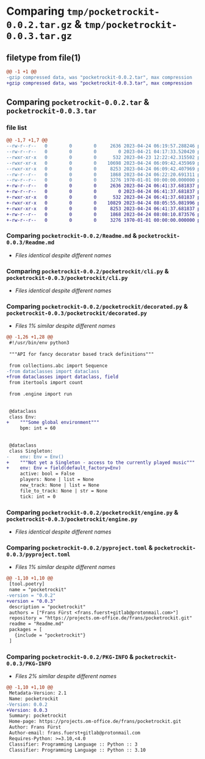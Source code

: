# Comparing `tmp/pocketrockit-0.0.2.tar.gz` & `tmp/pocketrockit-0.0.3.tar.gz`

## filetype from file(1)

```diff
@@ -1 +1 @@
-gzip compressed data, was "pocketrockit-0.0.2.tar", max compression
+gzip compressed data, was "pocketrockit-0.0.3.tar", max compression
```

## Comparing `pocketrockit-0.0.2.tar` & `pocketrockit-0.0.3.tar`

### file list

```diff
@@ -1,7 +1,7 @@
--rw-r--r--   0        0        0     2636 2023-04-24 06:19:57.288246 pocketrockit-0.0.2/Readme.md
--rw-r--r--   0        0        0        0 2023-04-21 04:17:33.520420 pocketrockit-0.0.2/pocketrockit/__init__.py
--rwxr-xr-x   0        0        0      532 2023-04-23 12:22:42.315502 pocketrockit-0.0.2/pocketrockit/cli.py
--rwxr-xr-x   0        0        0    10698 2023-04-24 06:09:42.435969 pocketrockit-0.0.2/pocketrockit/decorated.py
--rwxr-xr-x   0        0        0     8253 2023-04-24 06:09:42.407969 pocketrockit-0.0.2/pocketrockit/engine.py
--rw-r--r--   0        0        0     1868 2023-04-24 06:22:20.691311 pocketrockit-0.0.2/pyproject.toml
--rw-r--r--   0        0        0     3276 1970-01-01 00:00:00.000000 pocketrockit-0.0.2/PKG-INFO
+-rw-r--r--   0        0        0     2636 2023-04-24 06:41:37.681837 pocketrockit-0.0.3/Readme.md
+-rw-r--r--   0        0        0        0 2023-04-24 06:41:37.681837 pocketrockit-0.0.3/pocketrockit/__init__.py
+-rwxr-xr-x   0        0        0      532 2023-04-24 06:41:37.681837 pocketrockit-0.0.3/pocketrockit/cli.py
+-rwxr-xr-x   0        0        0    10829 2023-04-24 08:05:55.081996 pocketrockit-0.0.3/pocketrockit/decorated.py
+-rwxr-xr-x   0        0        0     8253 2023-04-24 06:41:37.681837 pocketrockit-0.0.3/pocketrockit/engine.py
+-rw-r--r--   0        0        0     1868 2023-04-24 08:08:10.873576 pocketrockit-0.0.3/pyproject.toml
+-rw-r--r--   0        0        0     3276 1970-01-01 00:00:00.000000 pocketrockit-0.0.3/PKG-INFO
```

### Comparing `pocketrockit-0.0.2/Readme.md` & `pocketrockit-0.0.3/Readme.md`

 * *Files identical despite different names*

### Comparing `pocketrockit-0.0.2/pocketrockit/cli.py` & `pocketrockit-0.0.3/pocketrockit/cli.py`

 * *Files identical despite different names*

### Comparing `pocketrockit-0.0.2/pocketrockit/decorated.py` & `pocketrockit-0.0.3/pocketrockit/decorated.py`

 * *Files 1% similar despite different names*

```diff
@@ -1,26 +1,28 @@
 #!/usr/bin/env python3
 
 """API for fancy decorator based track definitions"""
 
 from collections.abc import Sequence
-from dataclasses import dataclass
+from dataclasses import dataclass, field
 from itertools import count
 
 from .engine import run
 
 
 @dataclass
 class Env:
+    """Some global environment"""
     bpm: int = 60
 
 
 @dataclass
 class Singleton:
-    env: Env = Env()
+    """Not yet a Singleton - access to the currently played music"""
+    env: Env = field(default_factory=Env)
     active: bool = False
     players: None | list = None
     new_track: None | list = None
     file_to_track: None | str = None
     tick: int = 0
```

### Comparing `pocketrockit-0.0.2/pocketrockit/engine.py` & `pocketrockit-0.0.3/pocketrockit/engine.py`

 * *Files identical despite different names*

### Comparing `pocketrockit-0.0.2/pyproject.toml` & `pocketrockit-0.0.3/pyproject.toml`

 * *Files 1% similar despite different names*

```diff
@@ -1,10 +1,10 @@
 [tool.poetry]
 name = "pocketrockit"
-version = "0.0.2"
+version = "0.0.3"
 description = "pocketrockit"
 authors = ["Frans Fürst <frans.fuerst+gitlab@protonmail.com>"]
 repository = "https://projects.om-office.de/frans/pocketrockit.git"
 readme = "Readme.md"
 packages = [
   {include = "pocketrockit"}
 ]
```

### Comparing `pocketrockit-0.0.2/PKG-INFO` & `pocketrockit-0.0.3/PKG-INFO`

 * *Files 2% similar despite different names*

```diff
@@ -1,10 +1,10 @@
 Metadata-Version: 2.1
 Name: pocketrockit
-Version: 0.0.2
+Version: 0.0.3
 Summary: pocketrockit
 Home-page: https://projects.om-office.de/frans/pocketrockit.git
 Author: Frans Fürst
 Author-email: frans.fuerst+gitlab@protonmail.com
 Requires-Python: >=3.10,<4.0
 Classifier: Programming Language :: Python :: 3
 Classifier: Programming Language :: Python :: 3.10
```

